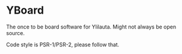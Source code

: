 # YBoard
The once to be board software for Ylilauta. Might not always be open source.

Code style is PSR-1/PSR-2, please follow that.
